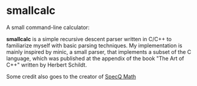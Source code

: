 smallcalc
=========

A small command-line calculator: 

<b>smallcalc</b> is a simple recursive descent parser written in C/C++ to familiarize myself with basic parsing techniques. 
My implementation is mainly inspired by minic, a small parser, that implements a subset of the C language, which was published 
at the appendix of the book "The Art of C++" written by Herbert Schildt.

Some credit also goes to the creator of <a href="http:/www.speqmath.com">SpecQ Math</a>

